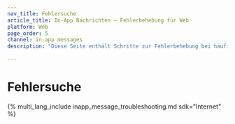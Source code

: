 ```yaml
---
nav_title: Fehlersuche
article_title: In-App Nachrichten – Fehlerbehebung für Web
platform: Web
page_order: 5
channel: in-app messages
description: "Diese Seite enthält Schritte zur Fehlerbehebung bei häufigen Problemen mit der Zustellung oder Anzeige von In-App-Nachrichten."

---
```


# Fehlersuche

{% multi_lang_include inapp_message_troubleshooting.md sdk="Internet" %}
